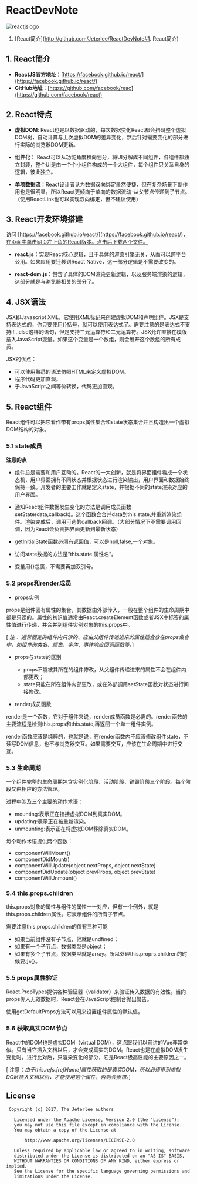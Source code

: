 # ReactDevNote

![reactjslogo](https://ss2.bdstatic.com/70cFvnSh_Q1YnxGkpoWK1HF6hhy/it/u=1887081804,2705256642&fm=27&gp=0.jpg)

1. [React简介](http://github.com/Jeterlee/ReactDevNote#1. React简介)

## 1. React简介

- **ReactJS官方地址**：[https://facebook.github.io/react/](https://facebook.github.io/react/)
- **GitHub地址**：[https://github.com/facebook/reac](https://github.com/facebook/react)

## 2. React特点

- **虚拟DOM**: React也是以数据驱动的，每次数据变化React都会扫码整个虚拟DOM树，自动计算与上次虚拟DOM的差异变化，然后针对需要变化的部分进行实际的浏览器DOM更新。

- **组件化**： React可以从功能角度横向划分，将UI分解成不同组件，各组件都独立封装，整个UI是由一个个小组件构成的一个大组件，每个组件只关系自身的逻辑，彼此独立。

- **单项数据流**：React设计者认为数据双向绑定虽然便捷，但在复杂场景下副作用也是很明显，所以React更倾向于单向的数据流动-从父节点传递到子节点。（使用ReactLink也可以实现双向绑定，但不建议使用）

## 3. React开发环境搭建 

访问 [https://facebook.github.io/react/](https://facebook.github.io/react/)，在页面中单击网页左上角的React版本。点击后下载两个文件。

- **react.js**：实现React核心逻辑，且于具体的渲染引擎无关，从而可以跨平台公用。如果应用要迁移到React Native，这一部分逻辑是不需要改变的。

- **react-dom.js**：包含了具体的DOM渲染更新逻辑，以及服务端渲染的逻辑，这部分就是与浏览器相关的部分了。

## 4. JSX语法 

JSX即Javascript XML，它使用XML标记来创建虚拟DOM和声明组件。JSX是支持表达式的，你只要使用{}括号，就可以使用表达式了。需要注意的是表达式不支持if…else这样的语句，但是支持三元运算符和二元运算符。JSX允许直接在模版插入JavaScript变量。如果这个变量是一个数组，则会展开这个数组的所有成员。

JSX的优点：

- 可以使用熟悉的语法仿照HTML来定义虚拟DOM。
- 程序代码更加直观。
- 于JavaScript之间等价转换，代码更加直观。

## 5. React组件

React组件可以把它看作带有props属性集合和state状态集合并且构造出一个虚拟DOM结构的对象。

### 5.1 state成员

**注意的点** 

- 组件总是需要和用户互动的。React的一大创新，就是将界面组件看成一个状态机，用户界面拥有不同状态并根据状态进行渲染输出，用户界面和数据始终保持一致。开发者的主要工作就是定义state，并根据不同的state渲染对应的用户界面。

- 通知React组件数据发生变化的方法是调用成员函数setState(data,callback)。这个函数会合并data到this.state,并重新渲染组件。渲染完成后，调用可选的callback回调。（大部分情况下不需要调用回调，因为React会负责把界面更新到最新状态）

- getInitialState函数必须有返回值，可以是null,false,一个对象。

- 访问state数据的方法是”this.state.属性名”。

- 变量用{}包裹，不需要再加双引号。

### 5.2 props和render成员

- props实例

props是组件固有属性的集合，其数据由外部传入，一般在整个组件的生命周期中都是只读的。属性的初识值通常由React.createElement函数或者JSX中标签的属性值进行传递，并合并到组件实例对象的this.props中。

[ *注： 通常固定的组件内只读的、应由父组件传递进来的属性适合放在props集合中，如组件的类名、颜色、字体、事件响应回调函数等。*]

- props与state的区别

    - props不能被其所在的组件修改，从父组件传递进来的属性不会在组件内部更改；
    - state只能在所在组件内部更改，或在外部调用setState函数对状态进行间接修改。

- render成员函数

render是一个函数，它对于组件来说，render成员函数是必需的。render函数的主要流程是检测this.props和this.state,再返回一个单一组件实例。

render函数应该是纯粹的，也就是说，在render函数内不应该修改组件state，不读写DOM信息，也不与浏览器交互。如果需要交互，应该在生命周期中进行交互。

### 5.3 生命周期

一个组件完整的生命周期包含实例化阶段、活动阶段、销毁阶段三个阶段。每个阶段又由相应的方法管理。

过程中涉及三个主要的动作术语：

- mounting:表示正在挂接虚拟DOM到真实DOM。
- updating:表示正在被重新渲染。
- unmounting:表示正在将虚拟DOM移除真实DOM。

每个动作术语提供两个函数：

- componentWillMount()
- componentDidMount()
- componentWillUpdate(object nextProps, object nextState)
- componentDidUpdate(object prevProps, object prevState)
- componentWillUnmount()

### 5.4 this.props.children

this.props对象的属性与组件的属性一一对应，但有一个例外，就是this.props.children属性。它表示组件的所有子节点。

需要注意this.props.children的值有三种可能

- 如果当前组件没有子节点，他就是undfined；
- 如果有一个子节点，数据类型是object；
- 如果有多个子节点，数据类型就是array。所以处理this.proprs.children的时候要小心。

### 5.5 props属性验证

React.PropTypes提供各种验证器（validator）来验证传入数据的有效性。当向props传入无效数据时，React会在JavaScript控制台抛出警告。

使用getDefaultProps方法可以用来设置组件属性的默认值。

### 5.6 获取真实DOM节点

React中的DOM也是虚拟DOM（virtual DOM），这点跟我们以前讲的Vue非常类似。只有当它插入文档以后，才会变成真实的DOM。React也是在虚拟DOM发生变化时，进行比对后，只渲染变化的部分，它是React极高性能的主要原因之一。

[ 注意：*由于this.refs.[refName]属性获取的是真实DOM，所以必须得到虚拟DOM插入文档以后，才能使用这个属性，否则会报错。*]

## License

```
 Copyright (c) 2017, The Jeterlee authors 

   Licensed under the Apache License, Version 2.0 (the "License");
   you may not use this file except in compliance with the License.
   You may obtain a copy of the License at

       http://www.apache.org/licenses/LICENSE-2.0

   Unless required by applicable law or agreed to in writing, software
   distributed under the License is distributed on an "AS IS" BASIS,
   WITHOUT WARRANTIES OR CONDITIONS OF ANY KIND, either express or implied.
   See the License for the specific language governing permissions and
   limitations under the License.
```

